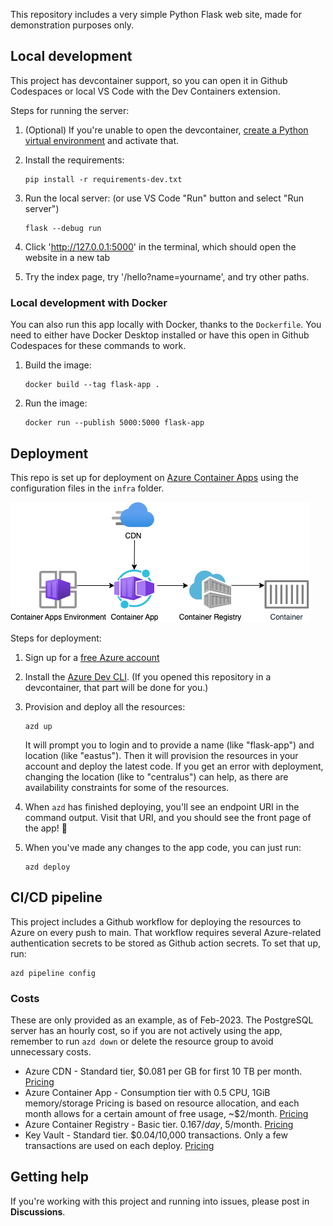 This repository includes a very simple Python Flask web site, made for demonstration purposes only.

## Local development

This project has devcontainer support, so you can open it in Github Codespaces or local VS Code with the Dev Containers extension.

Steps for running the server:

1. (Optional) If you're unable to open the devcontainer, [create a Python virtual environment](https://docs.python.org/3/tutorial/venv.html#creating-virtual-environments) and activate that.

2. Install the requirements:

    ```shell
    pip install -r requirements-dev.txt
    ```

3. Run the local server: (or use VS Code "Run" button and select "Run server")

    ```shell
    flask --debug run
    ```

3. Click 'http://127.0.0.1:5000' in the terminal, which should open the website in a new tab
4. Try the index page, try '/hello?name=yourname', and try other paths.


### Local development with Docker

You can also run this app locally with Docker, thanks to the `Dockerfile`.
You need to either have Docker Desktop installed or have this open in Github Codespaces for these commands to work.

1. Build the image:

    ```shell
    docker build --tag flask-app .
    ```

2. Run the image:

    ```shell
    docker run --publish 5000:5000 flask-app
    ```

## Deployment

This repo is set up for deployment on [Azure Container Apps](https://learn.microsoft.com/azure/container-apps/overview) using the configuration files in the `infra` folder.

![Diagram of architecture using Azure Container Apps, Azure Container Registry and an Azure CDN in front](readme_diagram.png)

Steps for deployment:

1. Sign up for a [free Azure account](https://azure.microsoft.com/free/)
2. Install the [Azure Dev CLI](https://learn.microsoft.com/azure/developer/azure-developer-cli/install-azd). (If you opened this repository in a devcontainer, that part will be done for you.)
3. Provision and deploy all the resources:

    ```shell
    azd up
    ```

    It will prompt you to login and to provide a name (like "flask-app") and location (like "eastus"). Then it will provision the resources in your account and deploy the latest code. If you get an error with deployment, changing the location (like to "centralus") can help, as there are availability constraints for some of the resources.

4. When `azd` has finished deploying, you'll see an endpoint URI in the command output. Visit that URI, and you should see the front page of the app! 🎉

5. When you've made any changes to the app code, you can just run:

    ```shell
    azd deploy
    ```

## CI/CD pipeline

This project includes a Github workflow for deploying the resources to Azure
on every push to main. That workflow requires several Azure-related authentication secrets
to be stored as Github action secrets. To set that up, run:

```shell
azd pipeline config
```

### Costs

These are only provided as an example, as of Feb-2023. The PostgreSQL server has an hourly cost, so if you are not actively using the app, remember to run `azd down` or delete the resource group to avoid unnecessary costs.

- Azure CDN - Standard tier, $0.081 per GB for first 10 TB per month. [Pricing](https://azure.microsoft.com/pricing/details/cdn/)
- Azure Container App - Consumption tier with 0.5 CPU, 1GiB memory/storage Pricing is based on resource allocation, and each month allows for a certain amount of free usage, ~$2/month. [Pricing](https://azure.microsoft.com/pricing/details/container-apps/)
- Azure Container Registry - Basic tier. $0.167/day, ~$5/month. [Pricing](https://azure.microsoft.com/pricing/details/container-registry/)
- Key Vault - Standard tier. $0.04/10,000 transactions. Only a few transactions are used on each deploy. [Pricing](https://azure.microsoft.com/pricing/details/key-vault/)


## Getting help

If you're working with this project and running into issues, please post in **Discussions**.
